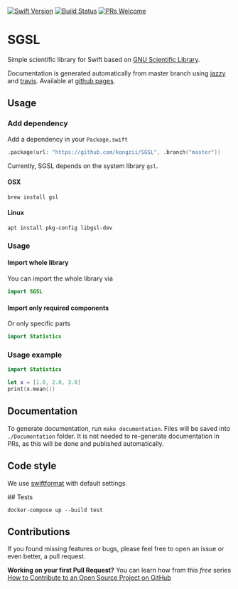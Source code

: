 [![Swift Version](https://img.shields.io/badge/Swift-5.2-green.svg)]()
[![Build Status](https://travis-ci.com/kongzii/SGSL.svg?branch=master)](https://travis-ci.com/kongzii/SGSL)
[![PRs Welcome](https://img.shields.io/badge/PRs-welcome-brightgreen.svg?style=flat-square)](http://makeapullrequest.com) 

# SGSL

Simple scientific library for Swift based on [GNU Scientific Library](https://www.gnu.org/software/gsl/).

Documentation is generated automatically from master branch using [jazzy](https://github.com/realm/jazzy) and [travis](travis-ci.org). Available at [github pages](https://kongzii.github.io/SGSL/).

## Usage

### Add dependency

Add a dependency in your `Package.swift`

```swift
.package(url: "https://github.com/kongzii/SGSL", .branch("master"))
```

Currently, SGSL depends on the system library `gsl`. 

#### OSX

```
brew install gsl
```

#### Linux

```
apt install pkg-config libgsl-dev
```

### Usage

#### Import whole library

You can import the whole library via

```swift
import SGSL
```

#### Import only required components

Or only specific parts

```swift
import Statistics
```

### Usage example

```swift
import Statistics

let x = [1.0, 2.0, 3.0]
print(x.mean())
```

## Documentation

To generate documentation, run `make documentation`. Files will be saved into `./Documentation` folder. It is not needed to re-generate documentation in PRs, as this will be done and published automatically.

## Code style

We use [swiftformat](https://github.com/nicklockwood/SwiftFormat) with default settings.

## Tests

```
docker-compose up --build test
```

## Contributions

If you found missing features or bugs, please feel free to open an issue or even better, a pull request.

**Working on your first Pull Request?** You can learn how from this *free* series [How to Contribute to an Open Source Project on GitHub](https://egghead.io/series/how-to-contribute-to-an-open-source-project-on-github) 

